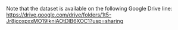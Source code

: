 Note that the dataset is available on the following Google Drive line: https://drive.google.com/drive/folders/1t5-Jr8jcoxpxxMO19lkniAOtDlB6XOC1?usp=sharing
